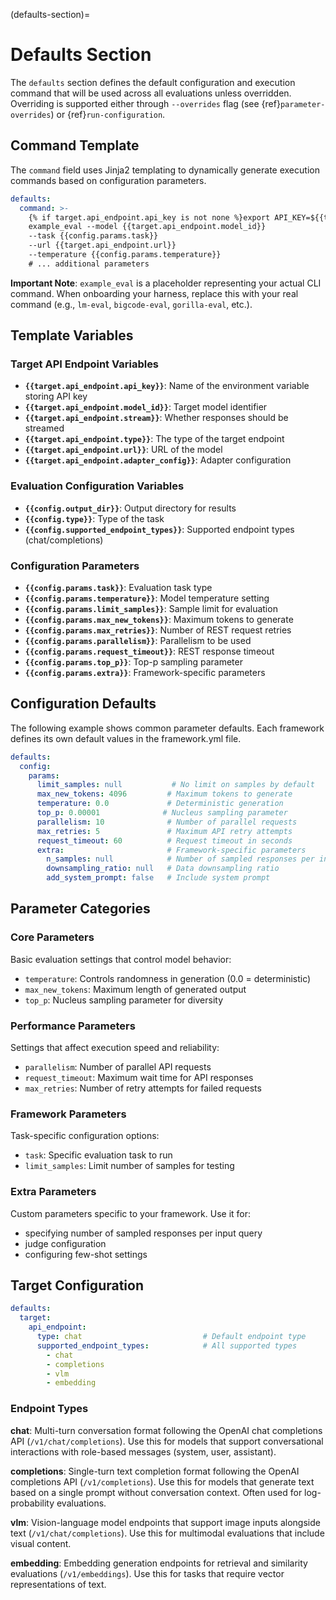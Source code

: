 (defaults-section)=

# Defaults Section

The `defaults` section defines the default configuration and execution command that will be used across all evaluations unless overridden. Overriding is supported either through `--overrides` flag (see {ref}`parameter-overrides`) or {ref}`run-configuration`.

## Command Template

The `command` field uses Jinja2 templating to dynamically generate execution commands based on configuration parameters.

```yaml
defaults:
  command: >-
    {% if target.api_endpoint.api_key is not none %}export API_KEY=${{target.api_endpoint.api_key}} && {% endif %}
    example_eval --model {{target.api_endpoint.model_id}} 
    --task {{config.params.task}}
    --url {{target.api_endpoint.url}} 
    --temperature {{config.params.temperature}}
    # ... additional parameters
```

**Important Note**: `example_eval` is a placeholder representing your actual CLI command. When onboarding your harness, replace this with your real command (e.g., `lm-eval`, `bigcode-eval`, `gorilla-eval`, etc.).

## Template Variables

### Target API Endpoint Variables

- **`{{target.api_endpoint.api_key}}`**: Name of the environment variable storing API key
- **`{{target.api_endpoint.model_id}}`**: Target model identifier
- **`{{target.api_endpoint.stream}}`**: Whether responses should be streamed
- **`{{target.api_endpoint.type}}`**: The type of the target endpoint
- **`{{target.api_endpoint.url}}`**: URL of the model
- **`{{target.api_endpoint.adapter_config}}`**: Adapter configuration

### Evaluation Configuration Variables

- **`{{config.output_dir}}`**: Output directory for results
- **`{{config.type}}`**: Type of the task
- **`{{config.supported_endpoint_types}}`**: Supported endpoint types (chat/completions)

### Configuration Parameters

- **`{{config.params.task}}`**: Evaluation task type
- **`{{config.params.temperature}}`**: Model temperature setting
- **`{{config.params.limit_samples}}`**: Sample limit for evaluation
- **`{{config.params.max_new_tokens}}`**: Maximum tokens to generate
- **`{{config.params.max_retries}}`**: Number of REST request retries
- **`{{config.params.parallelism}}`**: Parallelism to be used
- **`{{config.params.request_timeout}}`**: REST response timeout
- **`{{config.params.top_p}}`**: Top-p sampling parameter
- **`{{config.params.extra}}`**: Framework-specific parameters

## Configuration Defaults

The following example shows common parameter defaults. Each framework defines its own default values in the framework.yml file.

```yaml
defaults:
  config:
    params:
      limit_samples: null           # No limit on samples by default
      max_new_tokens: 4096         # Maximum tokens to generate
      temperature: 0.0             # Deterministic generation
      top_p: 0.00001              # Nucleus sampling parameter
      parallelism: 10              # Number of parallel requests
      max_retries: 5               # Maximum API retry attempts
      request_timeout: 60          # Request timeout in seconds
      extra:                       # Framework-specific parameters
        n_samples: null            # Number of sampled responses per input
        downsampling_ratio: null   # Data downsampling ratio
        add_system_prompt: false   # Include system prompt
```

## Parameter Categories

### Core Parameters

Basic evaluation settings that control model behavior:
- `temperature`: Controls randomness in generation (0.0 = deterministic)
- `max_new_tokens`: Maximum length of generated output
- `top_p`: Nucleus sampling parameter for diversity

### Performance Parameters

Settings that affect execution speed and reliability:
- `parallelism`: Number of parallel API requests
- `request_timeout`: Maximum wait time for API responses
- `max_retries`: Number of retry attempts for failed requests

### Framework Parameters

Task-specific configuration options:
- `task`: Specific evaluation task to run
- `limit_samples`: Limit number of samples for testing

### Extra Parameters

Custom parameters specific to your framework. Use it for:
- specifying number of sampled responses per input query
- judge configuration
- configuring few-shot settings

## Target Configuration

```yaml
defaults:
  target:
    api_endpoint:
      type: chat                           # Default endpoint type
      supported_endpoint_types:            # All supported types
        - chat
        - completions
        - vlm
        - embedding
```

### Endpoint Types

**chat**: Multi-turn conversation format following the OpenAI chat completions API (`/v1/chat/completions`). Use this for models that support conversational interactions with role-based messages (system, user, assistant).

**completions**: Single-turn text completion format following the OpenAI completions API (`/v1/completions`). Use this for models that generate text based on a single prompt without conversation context. Often used for log-probability evaluations.

**vlm**: Vision-language model endpoints that support image inputs alongside text (`/v1/chat/completions`). Use this for multimodal evaluations that include visual content.

**embedding**: Embedding generation endpoints for retrieval and similarity evaluations (`/v1/embeddings`). Use this for tasks that require vector representations of text.

